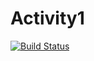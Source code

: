 # Activity1

[![Build Status](https://travis-ci.org/Jaimores/Activity1.svg?branch=master)](https://travis-ci.org/Jaimores/Activity1)
